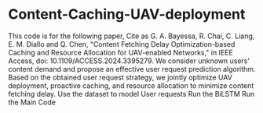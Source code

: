 # Content-Caching-UAV-deployment
This code is for the following paper, Cite as
G. A. Bayessa, R. Chai, C. Liang, E. M. Diallo and Q. Chen, "Content Fetching Delay Optimization-based Caching and Resource Allocation for UAV-enabled Networks," in IEEE Access, doi: 10.1109/ACCESS.2024.3395279.
We consider unknown users’ content demand and propose an effective user request prediction algorithm. Based on the obtained user request strategy, we jointly optimize UAV deployment, proactive caching, and resource allocation to minimize content fetching delay.
Use the dataset to model User requests
Run the BiLSTM 
Run the Main Code
